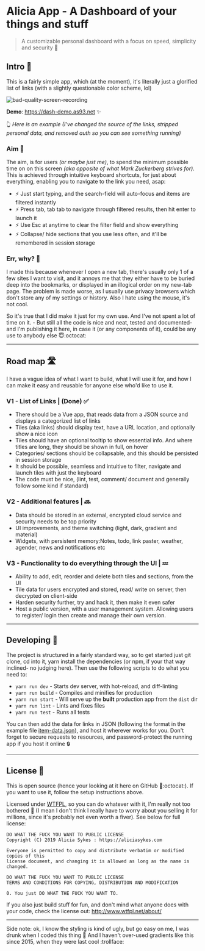 # Alicia App - A Dashboard of your things and stuff

> A customizable personal dashboard with a focus on speed, simplicity and security 🚀

## Intro 🧁

This is a fairly simple app, which (at the moment), it's literally just a glorified list of links (with a slightly questionable color scheme, lol)

![bad-quality-screen-recording](https://raw.githubusercontent.com/Lissy93/alicia-app/master/demo.gif "I made a gif screenshot for you")

**Demo**: https://dash-demo.as93.net ✨

👆 *Here is an example (I've changed the source of the links, stripped personal data, and removed auth so you can see something running)*

### Aim 🎯

The aim, is for users *(or maybe just me)*, to spend the minimum possible time on on this screen *(aka opposite of what Mark Zuckerberg strives for)*. This is achieved through intuitive keyboard shortcuts, for just about everything, enabling you to navigate to the link you need, asap:

- ⚡ Just start typing, and the search-field will auto-focus and items are filtered instantly
- ⚡ Press tab, tab tab to navigate through filtered results, then hit enter to launch it
- ⚡ Use Esc at anytime to clear the filter field and show everything
- ⚡ Collapse/ hide sections that you use less often, and it'll be remembered in session storage

### Err, why? 🤨

I made this because whenever I open a new tab, there's usually only 1 of a few sites I want to visit, and it annoys me that they either have to be buried deep into the bookmarks, or displayed in an illogical order on my new-tab page. The problem is made worse, as I usually use privacy browsers which don't store any of my settings or history. Also I hate using the mouse, it's not cool.

So it's true that I did make it just for my own use. And I've not spent a lot of time on it. - But still all the code is nice and neat, tested and documented- and I'm publishing it here, in case it (or any components of it), could be any use to anybody else :innocent::octocat:

---

## Road map 🛣️

I have a vague idea of what I want to build, what I will use it for, and how I can make it easy and reusable for anyone else who'd like to use it.

### V1 - List of Links | (Done) ✅

- There should be a Vue app, that reads data from a JSON source and displays a categorized list of links
- Tiles (aka links) should display text, have a URL location, and optionally show a nice icon
- Tiles should have an optional tooltip to show essential info. And where titles are long, they should be shown in full, on hover
- Categories/ sections should be collapsable, and this should be persisted in session storage
- It should be possible, seamless and intuitive to filter, navigate and launch tiles with just the keyboard
- The code must be nice, (lint, test, comment/ document and generally follow some kind if standard)

### V2 - Additional features | 🔜

- Data should be stored in an external, encrypted cloud service and security needs to be top priority
- UI improvements, and theme switching (light, dark, gradient and material)
- Widgets, with persistent memory:Notes, todo, link paster, weather, agender, news and notifications etc

### V3 - Functionality to do everything through the UI | 💤

- Ability to add, edit, reorder and delete both tiles and sections, from the UI
- Tile data for users encrypted and stored, read/ write on server, then decrypted on client-side
- Harden security further, try and hack it, then make it even safer
- Host a public version, with a user management system. Allowing users to register/ login then create and manage their own version.

---

## Developing 🧱

The project is structured in a fairly standard way, so to get started just git clone, cd into it, yarn install the dependencies (or npm, if your that way inclined- no judging here). Then use the following scripts to do what you need to:

- `yarn run dev` - Starts dev server, with hot-reload, and diff-linting
- `yarn run build` - Compiles and minifies for production
- `yarn run start` - Will serve up the **built**  production app from the `dist` dir
- `yarn run lint` - Lints and fixes files
- `yarn run test` - Runs all tests

You can then add the data for links in JSON (following the format in the example file [item-data.json](https://github.com/Lissy93/alicia-app/blob/master/src/data/item-data.json)), and host it wherever works for you. Don't forget to secure requests to resources, and password-protect the running app if you host it online 🔒

---

## License 📜

This is open source (hence your looking at it here on GitHub :eyes::octocat:). If you want to use it, follow the setup instructions above. 

Licensed under [WTFPL](https://en.wikipedia.org/wiki/WTFPL), so you can do whatever with it, I'm really not too bothered 🥱 (I mean I don't think I really have to worry about you selling it for millions, since it's probably not even worth a fiver). See below for full license:

```
DO WHAT THE FUCK YOU WANT TO PUBLIC LICENSE
Copyright (C) 2019 Alicia Sykes : https://aliciasykes.com

Everyone is permitted to copy and distribute verbatim or modified copies of this
license document, and changing it is allowed as long as the name is changed.

DO WHAT THE FUCK YOU WANT TO PUBLIC LICENSE
TERMS AND CONDITIONS FOR COPYING, DISTRIBUTION AND MODIFICATION

0. You just DO WHAT THE FUCK YOU WANT TO.
```

If you also just build stuff for fun, and don't mind what anyone does with your code, check the license out: http://www.wtfpl.net/about/

---

Side note: ok, I know the styling is kind of ugly, but go easy on me, I was drunk when I coded this thing 🥴 And I haven't over-used gradients like this since 2015, when they were last cool :trollface:
